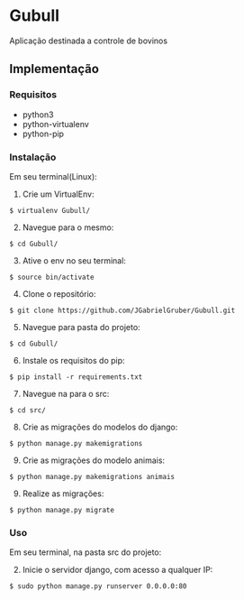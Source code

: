 # Gubull
Aplicação destinada a controle de bovinos

## Implementação

### Requisitos

* python3
* python-virtualenv
* python-pip

### Instalação

Em seu terminal(Linux):

1. Crie um VirtualEnv:
```
$ virtualenv Gubull/
```
2. Navegue para o mesmo:
```
$ cd Gubull/
```
3. Ative o env no seu terminal:
```
$ source bin/activate
```
4. Clone o repositório:
```
$ git clone https://github.com/JGabrielGruber/Gubull.git
```
5. Navegue para pasta do projeto:
```
$ cd Gubull/
```
6. Instale os requisitos do pip:
```
$ pip install -r requirements.txt
```
7. Navegue na para o src:
```
$ cd src/
```
8. Crie as migrações do modelos do django:
```
$ python manage.py makemigrations
```
9. Crie as migrações do modelo animais:
```
$ python manage.py makemigrations animais
```
9. Realize as migrações:
```
$ python manage.py migrate
```

### Uso
Em seu terminal, na pasta src do projeto:

2. Inicie o servidor django, com acesso a qualquer IP:
```
$ sudo python manage.py runserver 0.0.0.0:80
```
